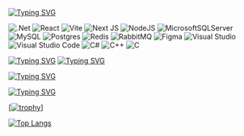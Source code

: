 [![Typing SVG](https://readme-typing-svg.herokuapp.com?font=Fira+Code&size=30&duration=3000&pause=1000&color=37009A&center=true&repeat=false&random=false&width=1000&height=200&lines=%F0%9F%91%8B+Hi%2C+I'm+%40Walter-F%2C+C%23%2F.NET+Software+Engineer)](https://git.io/typing-svg)

![.Net](https://img.shields.io/badge/.NET-5C2D91?style=for-the-badge&logo=.net&logoColor=white)
![React](https://img.shields.io/badge/react-%2320232a.svg?style=for-the-badge&logo=react&logoColor=%2361DAFB)
![Vite](https://img.shields.io/badge/vite-%23646CFF.svg?style=for-the-badge&logo=vite&logoColor=white)
![Next JS](https://img.shields.io/badge/Next-black?style=for-the-badge&logo=next.js&logoColor=white)
![NodeJS](https://img.shields.io/badge/node.js-6DA55F?style=for-the-badge&logo=node.js&logoColor=white)
![MicrosoftSQLServer](https://img.shields.io/badge/Microsoft%20SQL%20Server-CC2927?style=for-the-badge&logo=microsoft%20sql%20server&logoColor=white)
![MySQL](https://img.shields.io/badge/mysql-4479A1.svg?style=for-the-badge&logo=mysql&logoColor=white)
![Postgres](https://img.shields.io/badge/postgres-%23316192.svg?style=for-the-badge&logo=postgresql&logoColor=white)
![Redis](https://img.shields.io/badge/redis-%23DD0031.svg?style=for-the-badge&logo=redis&logoColor=white)
![RabbitMQ](https://img.shields.io/badge/Rabbitmq-FF6600?style=for-the-badge&logo=rabbitmq&logoColor=white)
![Figma](https://img.shields.io/badge/figma-%23F24E1E.svg?style=for-the-badge&logo=figma&logoColor=white)
![Visual Studio](https://img.shields.io/badge/Visual%20Studio-5C2D91.svg?style=for-the-badge&logo=visual-studio&logoColor=white)
![Visual Studio Code](https://img.shields.io/badge/Visual%20Studio%20Code-0078d7.svg?style=for-the-badge&logo=visual-studio-code&logoColor=white)
![C#](https://img.shields.io/badge/c%23-%23239120.svg?style=for-the-badge&logo=csharp&logoColor=white)
![C++](https://img.shields.io/badge/c++-%2300599C.svg?style=for-the-badge&logo=c%2B%2B&logoColor=white)
![C](https://img.shields.io/badge/c-%2300599C.svg?style=for-the-badge&logo=c&logoColor=white)

[![Typing SVG](https://readme-typing-svg.herokuapp.com?font=Fira+Code&duration=3000&pause=1000&color=37009A&center=true&repeat=false&random=false&width=1000&height=100&lines=%F0%9F%92%BC+I+look+forward+to+cooperation+at+the+moment)](https://git.io/typing-svg)
[![Typing SVG](https://readme-typing-svg.herokuapp.com?font=Fira+Code&duration=3000&pause=1000&color=37009A&center=true&repeat=false&random=false&width=1000&height=200&lines=%F0%9F%93%A7+How+to+reach+me%3A+sva_work%40inbox.com)](https://git.io/typing-svg)

[![Typing SVG](https://readme-typing-svg.herokuapp.com?font=Fira+Code&duration=3000&pause=1000&color=37009A&repeat=false&random=false&width=550&lines=%D0%A1%D1%82%D0%B5%D0%BA+%D0%B8%D1%81%D0%BF%D0%BE%D0%BB%D1%8C%D0%B7%D1%83%D0%B5%D0%BC%D1%8B%D1%85+%D1%82%D0%B5%D1%85%D0%BD%D0%BE%D0%BB%D0%BE%D0%B3%D0%B8%D0%B9%3A)](https://git.io/typing-svg)

[![Typing SVG](https://readme-typing-svg.herokuapp.com?font=Fira+Code&duration=3000&pause=1000&color=37009A&repeat=false&random=false&width=550&lines=%F0%9F%8F%86+GitHub+Profile+Trophy)](https://git.io/typing-svg)

[[![trophy](https://github-profile-trophy.vercel.app/?username=Walter-F&title=Experience,Commits,Repositories&theme=onedark)](https://github.com/Walter-F/github-profile-trophy)]

[![Top Langs](https://github-readme-stats.vercel.app/api/top-langs/?username=Walter-F&layout=compact)](https://github.com/anuraghazra/github-readme-stats)



